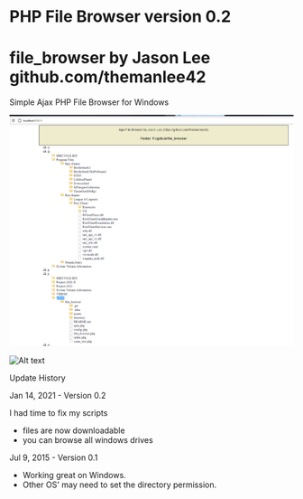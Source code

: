 # PHP File Browser version 0.2

# file_browser by Jason Lee github.com/themanlee42

Simple Ajax PHP File Browser for Windows

![Alt text](https://github.com/themanlee42/file_browser/blob/master/screenshots/file_browser01.png?raw=true)

![Alt text](https://github.com/themanlee42/file_browser/blob/master/screenshots/file_browser02.pngraw=true)

Update History

Jan 14, 2021 - Version 0.2

I had time to fix my scripts 

* files are now downloadable
* you can browse all windows drives

Jul 9, 2015 - Version 0.1

* Working great on Windows. 
* Other OS' may need to set the directory permission.

